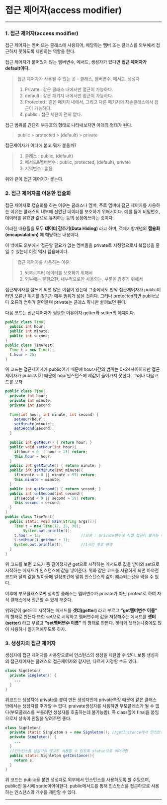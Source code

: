 # 접근 제어자(access modifier)

---

### 1. 접근 제어자(access modifier)

접근 제어자는 멤버 또는 클래스에 사용되어, 해당하는 멤버 또는 클래스를 외부에서 접근하지 못하도록 제한하는 역할을 한다. 

접근 제어자가 붙어있지 않는 멤버변수, 메서드, 생성자가 있다면 **접근 제어자가 default이다.**

> 접근 제어자가 사용될 수 있는 곳 - 클래스, 멤버변수, 메서드. 생성자
>
> 1. Private : 같은 클래스 내에서만 접근이 가능하다.
> 2. default : 같은 패키지 내에서만 접근이 가능하다.
> 3. Protected : 같은 패키지 내에서, 그리고 다른 패기지의 자손클래스에서 접근이 가능하다.
> 4. public : 접근 제한이 전혀 없다.

접근 범위를 간단히 부등호의 형태로 나타내보자면 아래의 형태가 된다.

> public > protected > (default) > private

접근제어자가 어디에 붙고 뭐가 붙을까?

> 1. 클래스 : public, (default)
> 2. 메서드&멤버변수 : public, protected, (default), private
> 3. 지역변수 : 없음

위와 같이 접근 제어자가 붙는다.

### 2. 접근 제어자를 이용한 캡슐화

접근 제어자로 캡슐화를 하는 이유는 클래스나 멤버, 주로 멤버에 접근 제어자를 사용하는 이유는 클래스의 내부에 선언된 데이터를 보호하기 위해서이다. 예를 들어 비밀번호, 데이터를 유효한 값으로 유지하는 등의 상황에쓰이는 것이다.

이러한 내용들을 모두 **데이터 감추기(Data Hiding)** 라고 하며, 객체지향개념의 **캡슐화(encapsulation)** 에 해당하는 내용이다.

이 밖에도 외부에서 접근할 필요가 없는 멤버들을 private로 지정함으로서 복잡성을 줄일 수 있는데 이것 역시 캡슐화이다.

> 접근 제어자를 사용하는 이유
>
> 1. 외부로부터 데이터를 보호하기 위해서
> 2. 외부에는 불필요한, 내부적으로만 사용되는, 부분을 감추기 위해서

접근제어자를 잘쓰게 되면 많은 이점이 있는데 그중에서도 만약 접근제어자가 public이라면 오류난 위치를 찾기가 매우 범위가 넓을 것이다. 그러나 protected라면 public보다 오류의 범위가 줄어들며 private는 클래스 하나만 살펴보면 된다.

다음 코드는 접근제어자가 필요한 이유이자 getter와 setter의 예제이다.

```java
public class Time{
  public int hour;
  public int minute;
  public int second;
}
public class TimeTest{
  Time t = new Time();
  t.hour = 25;
}
```

위 코드는 접근제어자가 public이기 때문에 hour시간의 범위는 0~24사이이지만 접근제어자가 public이기 때문에 hour인스턴스에 제값이 들어가지 못한다. 그러나 다음코드를 보자

```java
public class Time{
  private int hour;
  private int minute;
  private int second;
  
  Time(int hour, int minute, int second) {
    setHour(hour);
    setMinute(minute);
    setSecond(second);
  }
  
  public int getHour() { return hour; }
  public void setHour(int hour){
    if(hour < 0 || hour > 23) return;
    this.hour = hour;
  }
  public int getMinute() { return minute; }
  public int setMinute(int minute){
    if(minute < 0 || minute > 59) return;
    this.minute = minute;
  }
  public int getSecond() { return second; }
  public int setSecond(int second){
    if(second < 0 || second > 59) return;
    this.second = second;
  }
}
public class TimeTest{
  public static void main(String args[]){
    Time t = new Time(12, 35, 30);
		System.out.println(t);
    t.hour = 13;                  //오류 : private변수에 직접 접근이 불가능 하다.
    t.setHour(t.getHour + 1);
    System.out.println(t);        //1시간 후로 변경
  }
}
```

위 코드를 보면 코드가 좀 길어졌지만 get으로 시작하는 메서드로 값을 받아와 set으로 시작하는 메서드가 인스턴스에 값을 넣어준다. 위와 같은 코드를 사용하게 되면 아까전 코드와 달리 값을 받아올때 일정조건에 맞춰 인스턴스의 값이 훼손되는것을 막을 수 있다.

이후에 부모클래스로써 상속할 클래스는 멤버변수가 private가 아닌 protect로 하여 자식 클래스에서 접근할 수 있게 해준다.

위와같이 get으로 시작하는 메서드를 **겟터(getter)** 라고 부르고 **"get멤버변수 이름"** 의 형태로 만든다 또한 set으로 시작하고 멤버변수에 값을 저장해주는 메서드를 **셋터(setter)** 라고 부르고 **"set멤버변수 이름"** 의 형태로 만든다. 겟터와 셋터는나중에도 많이 사용하니 잘기억해두도록 하자.

### 3. 생성자의 접근 제어자

생성자에 접근 제어자를 사용함으로써 인스턴스의 생성을 제한할 수 있다. 보통 생성자의 접근제어자는 클래스의 접근재어자와 같지만, 다르게 지정할 수도 있다.

```java
class Signleton{
  private Singleton() {
    ...
  }
}
```

위코드는 생성자에 private를 붙여 만든 생성자인데 private특징 때문에 같은 클래스 밖에서는 생성자를 주가할 수 없다. praivate생성자를 사용하면 부모클래스가 될 수 없다(부모클래스를 부를려면 생성자를 호출하는데 불가능함). 즉 class앞에 final을 붙임으로서 상속이 안됨을 알려주면 좋다.

```java
class Signleton{
  private static Singleton s = new Signleton(); //getInstance에서 인스턴스를 사용하도록 static임
  private Singleton() {
    ...
  }
  //인스턴스를 생성하지 않고도 사용할 수 있도록 static으로 이어야함
  public static Signleton getInstance(){
    return s;
  }
}
```

위 코드는 public을 붙인 생성자로 외부에서 인스턴스를 사용하도록 할 수있으며, public인 동시에 static이어야한다. public메서드를 통해 인스턴스를 접근하므로 사용하는 인스턴스의 개수를 제한할 수 있다.

---



